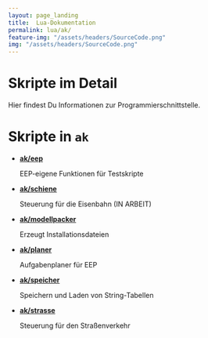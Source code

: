 ```yaml
---
layout: page_landing
title:  Lua-Dokumentation
permalink: lua/ak/
feature-img: "/assets/headers/SourceCode.png"
img: "/assets/headers/SourceCode.png"
---
```

<div class="row">
  <div class="col-md-6">
    <div class="jumbotron jumbotron-fluid">
      <h1 class="display-4">Skripte im Detail</h1>
      <p class="lead">
        Hier findest Du Informationen zur Programmierschnittstelle.
      </p>
    </div>
  </div>
</div>

# Skripte in `ak`
* __[ak/eep](eep/README.md)__

  EEP-eigene Funktionen für Testskripte

* __[ak/schiene](schiene/README.md)__

  Steuerung für die Eisenbahn (IN ARBEIT)

* __[ak/modellpacker](modellpacker/README.md)__

  Erzeugt Installationsdateien

* __[ak/planer](planer/README.md)__

  Aufgabenplaner für EEP

* __[ak/speicher](speicher/README.md)__

  Speichern und Laden von String-Tabellen

* __[ak/strasse](strasse/README.md)__

  Steuerung für den Straßenverkehr
